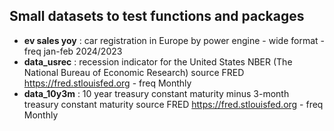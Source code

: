 ## Small datasets to test functions and packages

- **ev sales yoy** : car registration in Europe by power engine - wide format - freq jan-feb 2024/2023
- **data_usrec** : recession indicator for the United States NBER (The National Bureau of Economic Research) source FRED https://fred.stlouisfed.org - freq Monthly
- **data_10y3m** : 10 year treasury constant maturity minus 3-month treasury constant maturity source FRED https://fred.stlouisfed.org - freq Monthly
